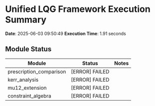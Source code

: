 # Unified LQG Framework Execution Summary

**Date**: 2025-06-03 09:50:49
**Execution Time**: 1.91 seconds

## Module Status

| Module | Status | Notes |
|--------|--------|-------|
| prescription_comparison | [ERROR] FAILED | |
| kerr_analysis | [ERROR] FAILED | |
| mu12_extension | [ERROR] FAILED | |
| constraint_algebra | [ERROR] FAILED | |

